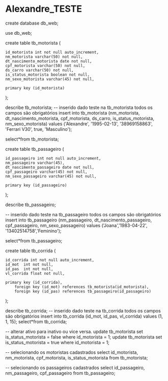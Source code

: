 # Alexandre_TESTE

create database db_web;

use db_web;

create table tb_motorista (
	
	id_motorista int not null auto_increment,
	nm_motorista varchar(50) not null,
	dt_nascimento_motorista date not null,
	cpf_motorista varchar(50) not null,
	ds_carro varchar(50) not null,
	is_status_motorista boolean not null,
	nm_sexo_motorista varchar(45) not null,

	primary key (id_motorista)
);

describe tb_motorista;
-- inserido dado teste na tb_motorista todos os campos são obrigatórios
insert into tb_motorista (nm_motorista, dt_nascimento_motorista, cpf_motorista, ds_carro, is_status_motorista, nm_sexo_motorista) values ('Alexandre', '1995-02-13', '38969158863', 'Ferrari V30', true, 'Masculino');

select*from tb_motorista;


create table tb_passageiro (

	id_passageiro int not null auto_increment,
	nm_passageiro varchar(45),
	dt_nascimento_passageiro date not null,
	cpf_passageiro varchar(45) not null,
	nm_sexo_passageiro varchar(45) not null,
    
    primary key (id_passageiro)

);

describe tb_passageiro;

-- inserido dado teste na tb_passageiro todos os campos são obrigatórios
insert into tb_passageiro (nm_passageiro, dt_nascimento_passageiro, cpf_passageiro, nm_sexo_passageiro) values ('Joana','1983-04-22', '13402514758','Feminino'); 

select*from tb_passageiro;

create table tb_corrida (

	id_corrida int not null auto_increment,
	id_mot  int not null,
	id_pas  int not null,
	vl_corrida float not null,

	primary key (id_corrida),
		foreign key (id_mot) references tb_motorista(id_motorista),
        foreign key (id_pas) references tb_passageiro(id_passageiro)
);

describe tb_corrida;
-- inserido dado teste na tb_corrida todos os campos são obrigatórios
insert into tb_corrida (id_mot, id_pas, vl_corrida) values (1, 1, 15);
select*from tb_corrida;

-- alterar ativo para inativo ou vice versa.
update tb_motorista set is_status_motorista = false where id_motorista = 1;
update tb_motorista set is_status_motorista = true where id_motorista = 1;

-- selecionando os motoristas cadastrados
select id_motorista, nm_motorista, cpf_motorista, is_status_motorista from tb_motorista;

-- selecionando os passageiros cadastrados
select id_passageiro, nm_passageiro, cpf_passageiro from tb_passageiro;
